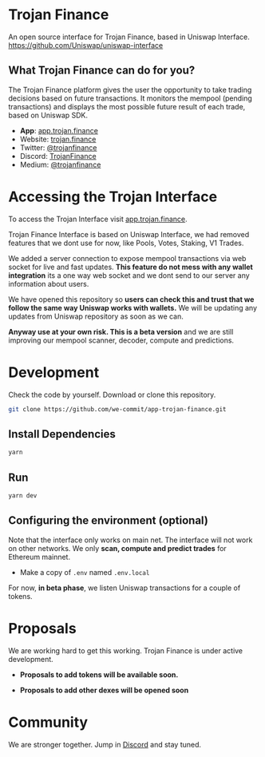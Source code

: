 # Trojan Finance

An open source interface for Trojan Finance, based in Uniswap Interface. https://github.com/Uniswap/uniswap-interface

## What Trojan Finance can do for you?

The Trojan Finance platform gives the user the opportunity to take trading decisions based on future transactions.
It monitors the mempool (pending transactions) and displays the most possible future result of each trade, based on Uniswap SDK.

- **App**: [app.trojan.finance](https://app.trojan.finance)
- Website: [trojan.finance](https://trojan.finance)
- Twitter: [@trojanfinance](https://twitter.com/trojanfinance)
- Discord: [TrojanFinance](https://discord.gg/VZkFP78aeF)
- Medium: [@trojanfinance](https://medium.com/@trojanfinance)

# Accessing the Trojan Interface

To access the Trojan Interface visit [app.trojan.finance](https://app.trojan.finance).

Trojan Finance Interface is based on Uniswap Interface, we had removed features that we dont use for now, like Pools, Votes, Staking, V1 Trades.

We added a server connection to expose mempool transactions via web socket for live and fast updates. **This feature do not mess with any wallet integration** its a one way web socket and we dont send to our server any information about users.

We have opened this repository so **users can check this and trust that we follow the same way Uniswap works with wallets.** We will be updating any updates from Uniswap repository as soon as we can.

**Anyway use at your own risk. This is a beta version** and we are still improving our mempool scanner, decoder, compute and predictions.

# Development

Check the code by yourself. Download or clone this repository.

```bash
git clone https://github.com/we-commit/app-trojan-finance.git
```

## Install Dependencies

```bash
yarn
```

## Run

```bash
yarn dev
```

## Configuring the environment (optional)

Note that the interface only works on main net. The interface will not work on other networks.
We only **scan, compute and predict trades** for Ethereum mainnet.

- Make a copy of `.env` named `.env.local`

For now, **in beta phase**, we listen Uniswap transactions for a couple of tokens.

# Proposals

We are working hard to get this working. Trojan Finance is under active development.

- **Proposals to add tokens will be available soon.**

- **Proposals to add other dexes will be opened soon**

# Community

We are stronger together. Jump in [Discord](https://discord.gg/VZkFP78aeF) and stay tuned.
